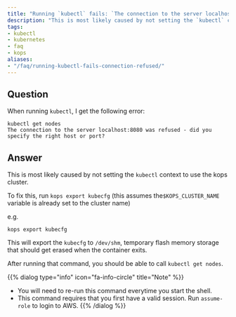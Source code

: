```yaml
---
title: "Running `kubectl` fails: `The connection to the server localhost:8080 was refused`"
description: "This is most likely caused by not setting the `kubectl` context to use the kops cluster."
tags:
- kubectl
- kubernetes
- faq
- kops
aliases:
- "/faq/running-kubectl-fails-connection-refused/"
---
```


## Question

When running `kubectl`, I get the following error:

```
kubectl get nodes
The connection to the server localhost:8080 was refused - did you specify the right host or port?
```

## Answer

This is most likely caused by not setting the `kubectl` context to use the kops cluster.

To fix this, run `kops export kubecfg` (this assumes the`$KOPS_CLUSTER_NAME` variable is already set to the cluster name)

e.g.
```
kops export kubecfg
```

This will export the `kubecfg` to `/dev/shm`, temporary flash memory storage that should get erased when the container exits.

After running that command, you should be able to call `kubectl get nodes`.

{{% dialog type="info" icon="fa-info-circle" title="Note" %}}
* You will need to re-run this command everytime you start the shell.
* This command requires that you first have a valid session. Run `assume-role` to login to AWS.
{{% /dialog %}}


